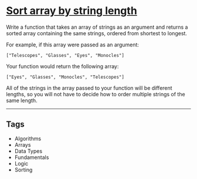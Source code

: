 # [Sort array by string length](https://www.codewars.com/kata/57ea5b0b75ae11d1e800006c)

Write a function that takes an array of strings as an argument and returns a sorted array containing the same strings, ordered from shortest to longest.

For example, if this array were passed as an argument:

`["Telescopes", "Glasses", "Eyes", "Monocles"]`

Your function would return the following array:

`["Eyes", "Glasses", "Monocles", "Telescopes"]`

All of the strings in the array passed to your function will be different lengths, so you will not have to decide how to order multiple strings of the same length.

---

## Tags

- Algorithms
- Arrays
- Data Types
- Fundamentals
- Logic
- Sorting
